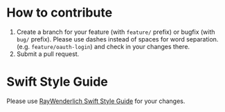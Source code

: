 # How to contribute

1. Create a branch for your feature (with `feature/` prefix) or bugfix (with `bug/` prefix). Please use dashes instead of spaces for word separation. (e.g. `feature/oauth-login`) and check in your changes there.
2. Submit a pull request.

# Swift Style Guide

Please use [RayWenderlich Swift Style Guide](https://github.com/raywenderlich/swift-style-guide) for your changes.
